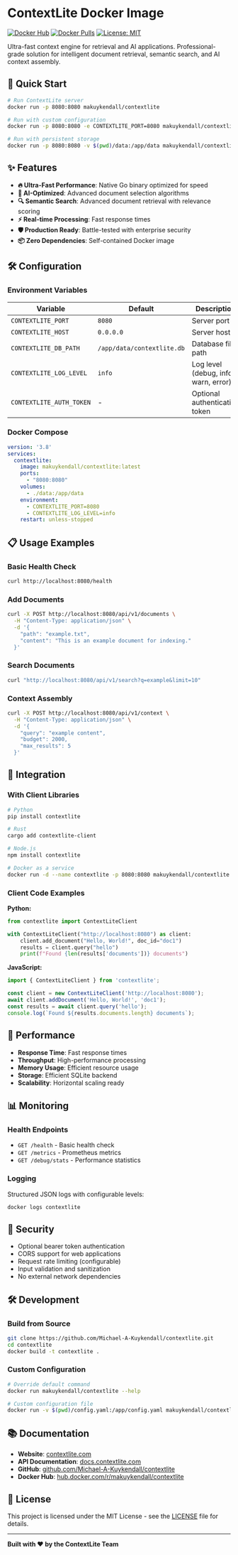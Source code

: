 # ContextLite Docker Image

[![Docker Hub](https://img.shields.io/docker/v/makuykendall/contextlite?label=Docker%20Hub)](https://hub.docker.com/r/makuykendall/contextlite)
[![Docker Pulls](https://img.shields.io/docker/pulls/makuykendall/contextlite)](https://hub.docker.com/r/makuykendall/contextlite)
[![License: MIT](https://img.shields.io/badge/License-MIT-yellow.svg)](https://opensource.org/licenses/MIT)

Ultra-fast context engine for retrieval and AI applications. Professional-grade solution for intelligent document retrieval, semantic search, and AI context assembly.

## 🚀 Quick Start

```bash
# Run ContextLite server
docker run -p 8080:8080 makuykendall/contextlite

# Run with custom configuration
docker run -p 8080:8080 -e CONTEXTLITE_PORT=8080 makuykendall/contextlite

# Run with persistent storage
docker run -p 8080:8080 -v $(pwd)/data:/app/data makuykendall/contextlite
```

## ✨ Features

- **🔥 Ultra-Fast Performance**: Native Go binary optimized for speed
- **🧠 AI-Optimized**: Advanced document selection algorithms
- **🔍 Semantic Search**: Advanced document retrieval with relevance scoring
- **⚡ Real-time Processing**: Fast response times
- **🛡️ Production Ready**: Battle-tested with enterprise security
- **📦 Zero Dependencies**: Self-contained Docker image

## 🛠️ Configuration

### Environment Variables

| Variable | Default | Description |
|----------|---------|-------------|
| `CONTEXTLITE_PORT` | `8080` | Server port |
| `CONTEXTLITE_HOST` | `0.0.0.0` | Server host |
| `CONTEXTLITE_DB_PATH` | `/app/data/contextlite.db` | Database file path |
| `CONTEXTLITE_LOG_LEVEL` | `info` | Log level (debug, info, warn, error) |
| `CONTEXTLITE_AUTH_TOKEN` | - | Optional authentication token |

### Docker Compose

```yaml
version: '3.8'
services:
  contextlite:
    image: makuykendall/contextlite:latest
    ports:
      - "8080:8080"
    volumes:
      - ./data:/app/data
    environment:
      - CONTEXTLITE_PORT=8080
      - CONTEXTLITE_LOG_LEVEL=info
    restart: unless-stopped
```

## 📋 Usage Examples

### Basic Health Check

```bash
curl http://localhost:8080/health
```

### Add Documents

```bash
curl -X POST http://localhost:8080/api/v1/documents \
  -H "Content-Type: application/json" \
  -d '{
    "path": "example.txt",
    "content": "This is an example document for indexing."
  }'
```

### Search Documents

```bash
curl "http://localhost:8080/api/v1/search?q=example&limit=10"
```

### Context Assembly

```bash
curl -X POST http://localhost:8080/api/v1/context \
  -H "Content-Type: application/json" \
  -d '{
    "query": "example content",
    "budget": 2000,
    "max_results": 5
  }'
```

## 🔗 Integration

### With Client Libraries

```bash
# Python
pip install contextlite

# Rust
cargo add contextlite-client

# Node.js
npm install contextlite

# Docker as a service
docker run -d --name contextlite -p 8080:8080 makuykendall/contextlite
```

### Client Code Examples

**Python:**
```python
from contextlite import ContextLiteClient

with ContextLiteClient("http://localhost:8080") as client:
    client.add_document("Hello, World!", doc_id="doc1")
    results = client.query("hello")
    print(f"Found {len(results['documents'])} documents")
```

**JavaScript:**
```javascript
import { ContextLiteClient } from 'contextlite';

const client = new ContextLiteClient('http://localhost:8080');
await client.addDocument('Hello, World!', 'doc1');
const results = await client.query('hello');
console.log(`Found ${results.documents.length} documents`);
```

## 🚀 Performance

- **Response Time**: Fast response times
- **Throughput**: High-performance processing
- **Memory Usage**: Efficient resource usage
- **Storage**: Efficient SQLite backend
- **Scalability**: Horizontal scaling ready

## 📊 Monitoring

### Health Endpoints

- `GET /health` - Basic health check
- `GET /metrics` - Prometheus metrics
- `GET /debug/stats` - Performance statistics

### Logging

Structured JSON logs with configurable levels:

```bash
docker logs contextlite
```

## 🔐 Security

- Optional bearer token authentication
- CORS support for web applications
- Request rate limiting (configurable)
- Input validation and sanitization
- No external network dependencies

## 🛠️ Development

### Build from Source

```bash
git clone https://github.com/Michael-A-Kuykendall/contextlite.git
cd contextlite
docker build -t contextlite .
```

### Custom Configuration

```bash
# Override default command
docker run makuykendall/contextlite --help

# Custom configuration file
docker run -v $(pwd)/config.yaml:/app/config.yaml makuykendall/contextlite --config /app/config.yaml
```

## 📚 Documentation

- **Website**: [contextlite.com](https://contextlite.com)
- **API Documentation**: [docs.contextlite.com](https://docs.contextlite.com)
- **GitHub**: [github.com/Michael-A-Kuykendall/contextlite](https://github.com/Michael-A-Kuykendall/contextlite)
- **Docker Hub**: [hub.docker.com/r/makuykendall/contextlite](https://hub.docker.com/r/makuykendall/contextlite)

## 📄 License

This project is licensed under the MIT License - see the [LICENSE](https://github.com/Michael-A-Kuykendall/contextlite/blob/main/LICENSE) file for details.

---

**Built with ❤️ by the ContextLite Team**
